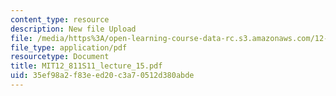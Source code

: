 ```yaml
---
content_type: resource
description: New file Upload
file: /media/https%3A/open-learning-course-data-rc.s3.amazonaws.com/12-811-tropical-meteorology-spring-2011/35ef98a2f83eed20c3a70512d380abde_MIT12_811S11_lecture_15.pdf
file_type: application/pdf
resourcetype: Document
title: MIT12_811S11_lecture_15.pdf
uid: 35ef98a2-f83e-ed20-c3a7-0512d380abde
---
```

